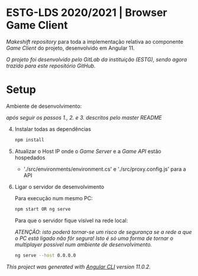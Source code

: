 # ESTG-LDS 2020/2021 | Browser Game Client

*Makeshift repository* para toda a implementação relativa ao componente *Game Client* do projeto, desenvolvido em Angular 11.

*O projeto foi desenvolvido pelo GitLab da instituição (ESTG), sendo agora trazido para este repositório GitHub.*

# Setup
Ambiente de desenvolvimento:

*após seguir os passos 1., 2. e 3. descritos pelo master README*

4. Instalar todas as dependências
    ```sh
    npm install
    ```
5. Atualizar o Host IP onde o *Game Server* e a *Game API* estão hospedados
    - './src/environments/environment.cs' e './src/proxy.config.js' para a API

6. Ligar o servidor de desenvolvimento

    Para execução num mesmo PC:
    ```sh
    npm start OR ng serve
    ```
    Para que o servidor fique visível na rede local:
    
    *ATENÇÃO: isto poderá tornar-se um risco de segurança se a rede a que o PC está ligado não fôr segura! Isto é só uma forma de tornar o multiplayer possível num ambiente de desenvolvimento.*
    ```sh
    ng serve --host 0.0.0.0
    ```

*This project was generated with [Angular CLI](https://github.com/angular/angular-cli) version 11.0.2.*